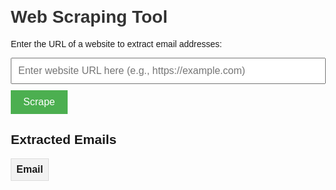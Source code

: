 <!DOCTYPE html>
<html lang="en">
<head>
  <meta charset="UTF-8">
  <meta name="viewport" content="width=device-width, initial-scale=1.0">
  <title>Web Scraping Tool</title>
  <style>
    body {
      font-family: Arial, sans-serif;
      margin: 20px;
    }
    h1 {
      color: #333;
    }
    input {
      width: 100%;
      padding: 10px;
      font-size: 16px;
    }
    button {
      padding: 10px 20px;
      font-size: 16px;
      margin-top: 10px;
      background-color: #4CAF50;
      color: white;
      border: none;
      cursor: pointer;
    }
    button:hover {
      background-color: #45a049;
    }
    #results {
      margin-top: 20px;
    }
    table {
      width: 100%;
      border-collapse: collapse;
      margin-top: 10px;
    }
    th, td {
      border: 1px solid #ddd;
      padding: 8px;
    }
    th {
      background-color: #f2f2f2;
      text-align: left;
    }
  </style>
</head>
<body>
  <h1>Web Scraping Tool</h1>
  <p>Enter the URL of a website to extract email addresses:</p>
  <input type="text" id="urlInput" placeholder="Enter website URL here (e.g., https://example.com)" />
  <button onclick="scrapeData()">Scrape</button>

  <div id="results">
    <h2>Extracted Emails</h2>
    <table id="dataTable">
      <thead>
        <tr>
          <th>Email</th>
        </tr>
      </thead>
      <tbody>
      </tbody>
    </table>
  </div>

  <script>
    async function scrapeData() {
      const url = document.getElementById('urlInput').value;
      if (!url) {
        alert('Please enter a valid URL.');
        return;
      }

      try {
        // Fetch the HTML content from the website
        const response = await fetch(`https://api.allorigins.win/get?url=${encodeURIComponent(url)}`);
        const data = await response.json();

        // Use regex to extract email addresses from the HTML content
        const emailRegex = /[a-zA-Z0-9._%+-]+@[a-zA-Z0-9.-]+\.[a-zA-Z]{2,}/g;
        const emails = data.contents.match(emailRegex) || [];

        // Remove duplicates
        const uniqueEmails = [...new Set(emails)];

        // Display the results in the table
        const tableBody = document.querySelector('#dataTable tbody');
        tableBody.innerHTML = ''; // Clear any previous results
        uniqueEmails.forEach((email) => {
          const row = `<tr><td>${email}</td></tr>`;
          tableBody.innerHTML += row;
        });

        if (uniqueEmails.length === 0) {
          alert('No emails found on this page.');
        }
      } catch (error) {
        console.error('Error scraping data:', error);
        alert('Failed to fetch data. Please try a different URL.');
      }
    }
  </script>
</body>
</html>
